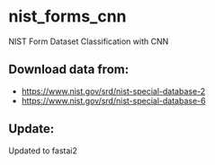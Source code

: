 # nist_forms_cnn
NIST Form Dataset Classification with CNN

## Download data from:

- https://www.nist.gov/srd/nist-special-database-2
- https://www.nist.gov/srd/nist-special-database-6

## Update:
Updated to fastai2

